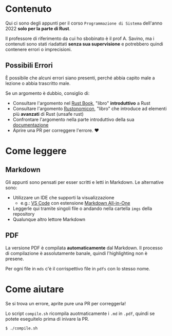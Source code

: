 # Contenuto

Qui ci sono degli appunti per il corso `Programmazione di Sistema` dell'anno 2022 **solo per la parte di Rust**.

Il professore di riferimento da cui ho sbobinato è il prof A. Savino, ma i contenuti sono stati riadattati **senza sua supervisione** e potrebbero quindi contenere errori o imprecisioni.

## Possibili Errori

È possibile che alcuni errori siano presenti, perché abbia capito male a lezione o abbia trascritto male.

Se un argomento è dubbio, consiglio di:

- Consultare l'argomento nel [Rust Book](https://doc.rust-lang.org/book/), "libro" **introduttivo** a Rust
- Consultare l'argomento [Rustonomicon](https://doc.rust-lang.org/nomicon/), "libro" che introduce ad elementi più **avanzati** di Rust (unsafe rust)
- Confrontare l'argomento nella parte introduttivo della sua [documentazione](https://doc.rust-lang.org/std/index.html)
- Aprire una PR per correggere l'errore. ❤

# Come leggere

## Markdown

Gli appunti sono pensati per esser scritti e letti in Markdown.
Le alternative sono:

- Utilizzare un IDE che supporti la visualizzazione
  - e.g.: [VS Code](https://code.visualstudio.com/) con estensione [Markdown All-in-One](https://marketplace.visualstudio.com/items?itemName=yzhang.markdown-all-in-one)
- Leggerle qui tramite singoli file o andando nella cartella `imgs` della repository
- Qualunque altro lettore Markdown

## PDF

La versione PDF è compilata **automaticamente** dal Markdown.
Il processo di compilazione è assolutamente banale, quindi l'highlighting non è presene.

Per ogni file in `mds` c'è il corrispettivo file in `pdfs` con lo stesso nome.


# Come aiutare

Se si trova un errore, aprite pure una PR per correggerla!

Lo script `compile.sh` ricompila auotmaticamente i `.md` in `.pdf`, quindi se potete eseguitelo prima di inivare la PR.

```bash
$ ./compile.sh
```
